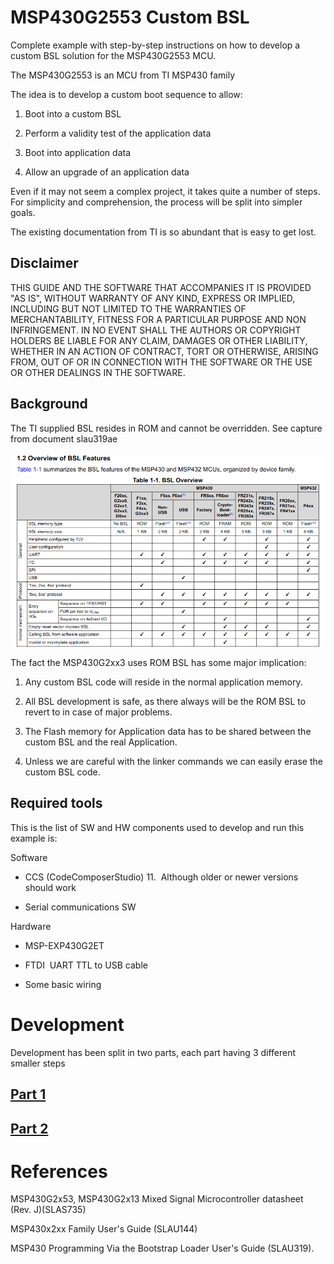 

# MSP430G2553 Custom BSL

Complete example with step-by-step instructions on how to develop a custom BSL solution for the MSP430G2553 MCU.

The MSP430G2553 is an MCU from TI MSP430 family

The idea is to develop a custom boot sequence to allow:

1. Boot into a custom BSL

2. Perform a validity test of the application data

3. Boot into application data

4. Allow an upgrade of an application data

Even if it may not seem a complex project, it takes quite a number of steps. For simplicity and comprehension, the process will be split into simpler goals.

The existing documentation from TI is so abundant that is easy to get lost.



## Disclaimer

THIS GUIDE AND THE SOFTWARE THAT ACCOMPANIES IT IS PROVIDED "AS IS", WITHOUT WARRANTY OF ANY KIND, EXPRESS OR IMPLIED, INCLUDING BUT NOT LIMITED TO THE WARRANTIES OF MERCHANTABILITY, FITNESS FOR A PARTICULAR PURPOSE AND NON INFRINGEMENT. IN NO EVENT SHALL THE AUTHORS OR COPYRIGHT HOLDERS BE LIABLE FOR ANY CLAIM, DAMAGES OR OTHER LIABILITY, WHETHER IN AN ACTION OF CONTRACT, TORT OR OTHERWISE, ARISING FROM, OUT OF OR IN CONNECTION WITH THE SOFTWARE OR THE USE OR OTHER DEALINGS IN THE SOFTWARE.



## Background

The TI supplied BSL resides in ROM and cannot be overridden. See capture from document slau319ae

![bsl-features.png](doc/bsl-features.png)

The fact the MSP430G2xx3 uses ROM BSL has some major implication:

1. Any custom BSL code will reside in the normal application memory.

2. All BSL development is safe, as there always will be the ROM BSL to revert to in case of major problems.

3. The Flash memory for Application data has to be shared between the custom BSL and the real Application.

4. Unless we are careful with the linker commands we can easily erase the custom BSL code.
   
   

## Required tools

This is the list of SW and HW components used to develop and run this example is:

Software

- CCS (CodeComposerStudio) 11.  Although older or newer versions should work

- Serial communications SW

Hardware

- MSP-EXP430G2ET

- FTDI  UART TTL to USB cable

- Some basic wiring



# Development

Development has been split in two parts, each part having 3 different smaller steps

## [Part 1](doc/part1.md)

## [Part 2](doc/part2.md)





# References

MSP430G2x53, MSP430G2x13 Mixed Signal Microcontroller datasheet (Rev. J)(SLAS735)

MSP430x2xx Family User's Guide (SLAU144)

MSP430 Programming Via the Bootstrap Loader User's Guide (SLAU319).
